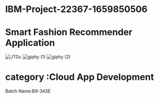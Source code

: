 # IBM-Project-22367-1659850506
#  Smart Fashion Recommender Application
![JTGc](https://user-images.githubusercontent.com/113878825/203829678-a719627c-a2f2-4c57-9972-36d82d0706fd.gif)
![giphy (1)](https://user-images.githubusercontent.com/113878825/203833801-a1f7fc4f-2f2a-44e8-9b1b-34c6907f1951.gif)
![giphy (2)](https://user-images.githubusercontent.com/113878825/203834215-649d22dc-eac5-49fd-ba78-6bd643d19ef9.gif)
# category :Cloud App Development
Batch Name:B9-3A5E

